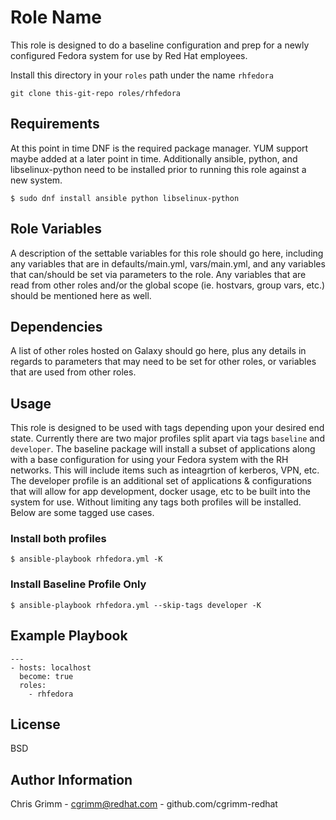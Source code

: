 Role Name
=========

This role is designed to do a baseline configuration and prep for a newly configured Fedora system for use by Red Hat employees.  

Install this directory in your `roles` path under the name `rhfedora`

```
git clone this-git-repo roles/rhfedora
```

Requirements
------------

At this point in time DNF is the required package manager.  YUM support maybe added at a later point in time.  Additionally ansible, python, and libselinux-python need to be installed prior to running this role against a new system. 

```
$ sudo dnf install ansible python libselinux-python
```

Role Variables
--------------

A description of the settable variables for this role should go here, including any variables that are in defaults/main.yml, vars/main.yml, and any variables that can/should be set via parameters to the role. Any variables that are read from other roles and/or the global scope (ie. hostvars, group vars, etc.) should be mentioned here as well.

Dependencies
------------

A list of other roles hosted on Galaxy should go here, plus any details in regards to parameters that may need to be set for other roles, or variables that are used from other roles.

Usage
------------

This role is designed to be used with tags depending upon your desired end state.  Currently there are two major profiles split apart via tags `baseline` and  `developer`.  The baseline package will install a subset of applications along with a base configuration for using your Fedora system with the RH networks.  This will include items such as inteagrtion of kerberos, VPN, etc.  The developer profile is an additional set of applications & configurations that will allow for app development, docker usage, etc to be built into the system for use.  Without limiting any tags both profiles will be installed. Below are some tagged use cases.


### Install both profiles
```
$ ansible-playbook rhfedora.yml -K
```

### Install Baseline Profile Only
```
$ ansible-playbook rhfedora.yml --skip-tags developer -K
```

## Example Playbook
```
---
- hosts: localhost
  become: true
  roles:
    - rhfedora
```

License
-------

BSD

Author Information
------------------
Chris Grimm - cgrimm@redhat.com - github.com/cgrimm-redhat
